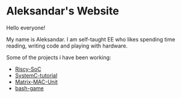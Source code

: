 # Aleksandar's Website

Hello everyone! 

My name is Aleksandar. I am self-taught EE who likes spending time reading, writing code and playing with hardware.

Some of the projects i have been working:
 - [Riscy-SoC](https://github.com/AleksandarKostovic/Riscy-SoC)
 - [SystemC-tutorial](https://github.com/AleksandarKostovic/SystemC-tutorial)
 - [Matrix-MAC-Unit](https://github.com/AleksandarKostovic/Matrix-MAC-Unit)
 - [bash-game](https://github.com/AleksandarKostovic/bash-game)
